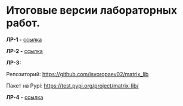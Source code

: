 # Итоговые версии лабораторных работ.

**ЛР-1 -** [ссылка](lab1/main_lab1.ipynb)

**ЛР-2 -** [ссылка](lab2/main_lab2.ipynb)

**ЛР-3:**

Репозиторий: https://github.com/isvoropaev02/matrix_lib

Пакет на Pypi: https://test.pypi.org/project/matrix-lib/

**ЛР-4 -** [ссылка](lab4/lab4schur.ipynb)